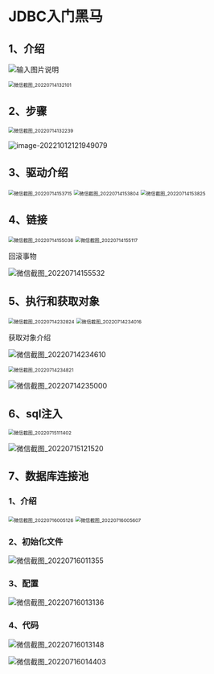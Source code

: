 # JDBC入门黑马

## 1、介绍
![输入图片说明](https://gitee.com/hongshenghyj/typoramsg/raw/master/img/image.png)

<img src="https://gitee.com/hongshenghyj/typora/raw/master/img/%E5%BE%AE%E4%BF%A1%E6%88%AA%E5%9B%BE_20220714132101.png" alt="微信截图_20220714132101" style="zoom:67%;" />



## 2、步骤

<img src="https://gitee.com/hongshenghyj/typora/raw/master/img/%E5%BE%AE%E4%BF%A1%E6%88%AA%E5%9B%BE_20220714132239.png" alt="微信截图_20220714132239" style="zoom:67%;" />



![image-20221012121949079](https://gitee.com/hongshenghyj/typora/raw/master/img/image-20221012121949079.png)





## 3、驱动介绍

<img src="https://gitee.com/hongshenghyj/typora/raw/master/img/%E5%BE%AE%E4%BF%A1%E6%88%AA%E5%9B%BE_20220714153715.png" alt="微信截图_20220714153715" style="zoom:67%;" />

<img src="https://gitee.com/hongshenghyj/typora/raw/master/img/%E5%BE%AE%E4%BF%A1%E6%88%AA%E5%9B%BE_20220714153804.png" alt="微信截图_20220714153804" style="zoom: 67%;" />

<img src="https://gitee.com/hongshenghyj/typora/raw/master/img/%E5%BE%AE%E4%BF%A1%E6%88%AA%E5%9B%BE_20220714153825.png" alt="微信截图_20220714153825" style="zoom:67%;" />



## 4、链接

<img src="https://gitee.com/hongshenghyj/typora/raw/master/img/%E5%BE%AE%E4%BF%A1%E6%88%AA%E5%9B%BE_20220714155036.png" alt="微信截图_20220714155036" style="zoom:67%;" />

<img src="https://gitee.com/hongshenghyj/typora/raw/master/img/%E5%BE%AE%E4%BF%A1%E6%88%AA%E5%9B%BE_20220714155117.png" alt="微信截图_20220714155117" style="zoom:67%;" />

回滚事物

![微信截图_20220714155532](C:\Users\waili\Desktop\usual\微信截图\JDBC黑马\微信截图_20220714155532.png)



## 5、执行和获取对象

<img src="https://gitee.com/hongshenghyj/typora/raw/master/img/%E5%BE%AE%E4%BF%A1%E6%88%AA%E5%9B%BE_20220714232824.png" alt="微信截图_20220714232824" style="zoom:67%;" />

<img src="https://gitee.com/hongshenghyj/typora/raw/master/img/%E5%BE%AE%E4%BF%A1%E6%88%AA%E5%9B%BE_20220714234016.png" alt="微信截图_20220714234016" style="zoom:67%;" />



获取对象介绍

![微信截图_20220714234610](https://gitee.com/hongshenghyj/typora/raw/master/img/%E5%BE%AE%E4%BF%A1%E6%88%AA%E5%9B%BE_20220714234610.png)

<img src="C:\Users\waili\Desktop\usual\微信截图\JDBC黑马\微信截图_20220714234821.png" alt="微信截图_20220714234821" style="zoom:67%;" />

![微信截图_20220714235000](C:\Users\waili\Desktop\usual\微信截图\JDBC黑马\微信截图_20220714235000.png)



## 6、sql注入

<img src="C:\Users\waili\Desktop\usual\微信截图\JDBC黑马\微信截图_20220715111402.png" alt="微信截图_20220715111402" style="zoom:67%;" />

![微信截图_20220715121520](C:\Users\waili\Desktop\usual\微信截图\JDBC黑马\微信截图_20220715121520.png)





## 7、数据库连接池

### 1、介绍

<img src="C:\Users\waili\Desktop\usual\微信截图\JDBC黑马\微信截图_20220716005126.png" alt="微信截图_20220716005126" style="zoom:67%;" />

<img src="C:\Users\waili\Desktop\usual\微信截图\JDBC黑马\微信截图_20220716005607.png" alt="微信截图_20220716005607" style="zoom: 67%;" />



### 2、初始化文件

![微信截图_20220716011355](C:\Users\waili\Desktop\usual\微信截图\JDBC黑马\微信截图_20220716011355.png)

### 3、配置

![微信截图_20220716013136](C:\Users\waili\Desktop\usual\微信截图\JDBC黑马\微信截图_20220716013136.png)

### 4、代码

![微信截图_20220716013148](C:\Users\waili\Desktop\usual\微信截图\JDBC黑马\微信截图_20220716013148.png)

![微信截图_20220716014403](C:\Users\waili\Desktop\usual\微信截图\JDBC黑马\微信截图_20220716014403.png)
